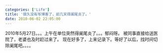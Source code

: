 ```yaml
---
categories: ['Life']
title: '很久没有写博客了，前几天得阑尾炎了。'
date: 2010-06-02 22:05:00
---
```

2010年5月27日。。。上午在单位突然得阑尾炎了。。。郁闷呀。
被同事直接给送医院了，老婆也及时赶过来了。
现在好多了，上来记录下。等好了以后，找时间切除阑尾吧。。。。
